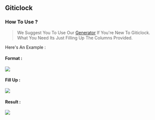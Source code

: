 ## Giticlock

### How To Use ?

> We Suggest You To Use Our [Generator](https://timerjsorg.netlify.app) If You're New To Giticlock. What You Need Its Just Filling Up The Columns Provided. 

Here's An Example : 

#### Format : 
<img src="https://cdn.discordapp.com/attachments/707090525345415231/796333561798983690/unknown.png">

#### Fill Up :
<img src="https://cdn.discordapp.com/attachments/707090525345415231/796334036767080458/unknown.png">

#### Result : 
<img src="https://cdn.discordapp.com/attachments/707090525345415231/796334205231038504/unknown.png">
